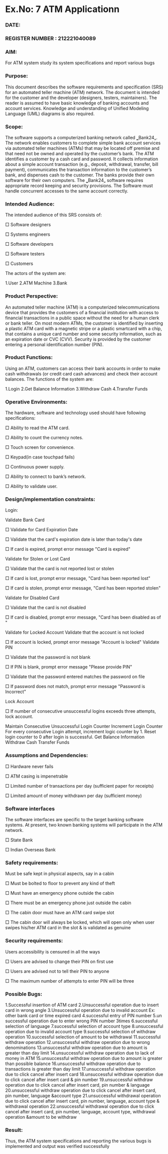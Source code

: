 # Ex.No: 7  ATM Applicationn
### DATE:                                                                           
### REGISTER NUMBER : 212221040089
### AIM: 
For ATM system study its system specifications and report various bugs
### Purpose:
This document describes the software requirements and specification (SRS) for an automated teller machine (ATM) network. The document is intended for the customer and the developer (designers, testers, maintainers). The reader is assumed to have basic knowledge of banking accounts and account services. Knowledge and understanding of Unified Modeling Language (UML) diagrams is also required.

### Scope:
The software supports a computerized banking network called ‗Bank24„. The network enables customers to complete simple bank account services via automated teller machines (ATMs) that may be located off premise and that need not be owned and operated by the customer’s bank. The ATM identifies a customer by a cash card and password. It collects information about a simple account transaction (e.g., deposit, withdrawal, transfer, bill payment), communicates the transaction information to the customer’s bank, and dispenses cash to the customer. The banks provide their own software for their own computers. The ‗Bank24„ software requires appropriate record keeping and security provisions. The Software must handle concurrent accesses to the same account correctly.

### Intended Audience:
The intended audience of this SRS consists of:

□ Software designers

□ Systems engineers

□ Software developers

□ Software testers

□ Customers

The actors of the system are:

1.User
2.ATM Machine
3.Bank


### Product Perspective:
An automated teller machine (ATM) is a computerized telecommunications device that provides the customers of a financial institution with access to financial transactions in a public space without the need for a human clerk or bank teller. On most modern ATMs, the customer is identified by inserting a plastic ATM card with a magnetic stripe or a plastic smartcard with a chip, that contains a unique card number and some security information, such as an expiration date or CVC (CVV). Security is provided by the customer entering a personal identification number (PIN).

### Product Functions:
Using an ATM, customers can access their bank accounts in order to make cash withdrawals (or credit card cash advances) and check their account balances. The functions of the system are:

1.Login
2.Get Balance Information
3.Withdraw Cash
4.Transfer Funds


### Operative Environments:
The hardware, software and technology used should have following specifications:

□ Ability to read the ATM card.

□ Ability to count the currency notes.

□ Touch screen for convenience.

□ Keypad(in case touchpad fails)

□ Continuous power supply.

□ Ability to connect to bank’s network.

□ Ability to validate user.


### Design/implementation constraints: 
Login:

Validate Bank Card

□ Validate for Card Expiration Date

□ Validate that the card's expiration date is later than today's date

□ If card is expired, prompt error message "Card is expired"

Validate for Stolen or Lost Card

□ Validate that the card is not reported lost or stolen

□ If card is lost, prompt error message, "Card has been reported lost"

□ If card is stolen, prompt error message, "Card has been reported stolen"

Validate for Disabled Card

□ Validate that the card is not disabled

□ If card is disabled, prompt error message, "Card has been disabled as of "

Validate for Locked Account Validate that the account is not locked

□ If account is locked, prompt error message "Account is locked" Validate PIN

□ Validate that the password is not blank

□ If PIN is blank, prompt error message "Please provide PIN"

□ Validate that the password entered matches the password on file

□ If password does not match, prompt error message "Password is Incorrect"

Lock Account

□ If number of consecutive unsuccessful logins exceeds three attempts, lock account.

Maintain Consecutive Unsuccessful Login Counter Increment Login Counter For every consecutive Login attempt, increment logic counter by 1. Reset login counter to 0 after login is successful. Get Balance Information Withdraw Cash Transfer Funds


### Assumptions and Dependencies: 
□ Hardware never fails

□ ATM casing is impenetrable

□ Limited number of transactions per day (sufficient paper for receipts)

□ Limited amount of money withdrawn per day (sufficient money)


### Software interfaces 
The software interfaces are specific to the target banking software systems. At present, two known banking systems will participate in the ATM network.

□ State Bank

□ Indian Overseas Bank


### Safety requirements: 
Must be safe kept in physical aspects, say in a cabin

□ Must be bolted to floor to prevent any kind of theft

□ Must have an emergency phone outside the cabin

□ There must be an emergency phone just outside the cabin

□ The cabin door must have an ATM card swipe slot

□ The cabin door will always be locked, which will open only when user swipes his/her ATM card in the slot & is validated as genuine


### Security requirements: 
Users accessibility is censured in all the ways

□ Users are advised to change their PIN on first use

□ Users are advised not to tell their PIN to anyone

□ The maximum number of attempts to enter PIN will be three


### Possible Bugs:
1.Successful insertion of ATM card
2.Unsuccessful operation due to insert card in wrong angle
3.Unsuccessful operation due to invalid account Ex: other bank card or time expired card
4.successful entry of PIN number
5.un successful operation due to enter wrong PIN number 3times
6.successful selection of language
7.successful selection of account type
8.unsuccessful operation due to invalid account type
9.successful selection of withdraw operation
10.successful selection of amount to be withdrawal
11.successful withdraw operation
12.unsuccessful withdraw operation due to wrong denominations
13.unsuccessful withdraw operation due to amount is greater than day limit
14.unsuccessful withdraw operation due to lack of money in ATM
15.unsuccessful withdraw operation due to amount is greater than possible balance
16.unsuccessful withdraw operation due to transactions is greater than day limit
17.unsuccessful withdraw operation due to click cancel after insert card
18.unsuccessful withdraw operation due to click cancel after insert card & pin number
19.unsuccessful withdraw operation due to click cancel after insert card, pin number & language
20.unsuccessful withdraw operation due to click cancel after insert card, pin number, language &account type
21.unsuccessful withdrawal operation due to click cancel after insert card, pin number, language, account type & withdrawal 
   operation
22.unsuccessful withdrawal operation due to click cancel after insert card, pin number, language, account type, withdrawal 
   operation &amount to be withdraw




### Result:
Thus, the ATM system specifications and reporting the various bugs is implemented and output was verified successfully

